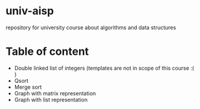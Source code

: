 # univ-aisp
repository for university course about algorithms and data structures

# Table of content

+ Double linked list of integers (templates are not in scope of this course :( )
+ Qsort
+ Merge sort
+ Graph with matrix representation
+ Graph with list representation
